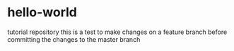 # hello-world
tutorial repository
this is a test to make changes on a feature branch before committing the changes to the master branch
